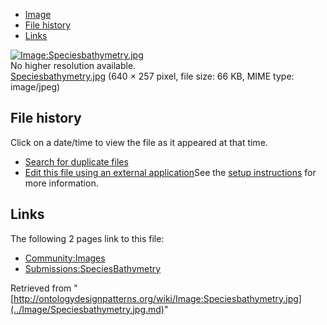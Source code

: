 * [Image](../Image/Speciesbathymetry.jpg.md#file)
* [File history](../Image/Speciesbathymetry.jpg.md#filehistory)
* [Links](../Image/Speciesbathymetry.jpg.md#filelinks)

[![Image:Speciesbathymetry.jpg](../../../images/7/7c/Speciesbathymetry.jpg)](../../../images/7/7c/Speciesbathymetry.jpg)  
No higher resolution available.  
[Speciesbathymetry.jpg](../../../images/7/7c/Speciesbathymetry.jpg)‎ (640 × 257 pixel, file size: 66 KB, MIME type: image/jpeg)

## File history

Click on a date/time to view the file as it appeared at that time.



  
* [Search for duplicate files](http://ontologydesignpatterns.org/wiki/Special:FileDuplicateSearch/Speciesbathymetry.jpg "Special:FileDuplicateSearch/Speciesbathymetry.jpg")
* [Edit this file using an external application](http://ontologydesignpatterns.org/wiki/index.php?title=Image:Speciesbathymetry.jpg&action=edit&externaledit=true&mode=file "Image:Speciesbathymetry.jpg")See the [setup instructions](http://www.mediawiki.org/wiki/Manual:External_editors "http://www.mediawiki.org/wiki/Manual:External_editors") for more information.

## Links



The following 2 pages link to this file:


* [Community:Images](../Community/Images.md "Community:Images")
* [Submissions:SpeciesBathymetry](../Submissions/SpeciesBathymetry.md "Submissions:SpeciesBathymetry")


Retrieved from "[http://ontologydesignpatterns.org/wiki/Image:Speciesbathymetry.jpg](../Image/Speciesbathymetry.jpg.md)"